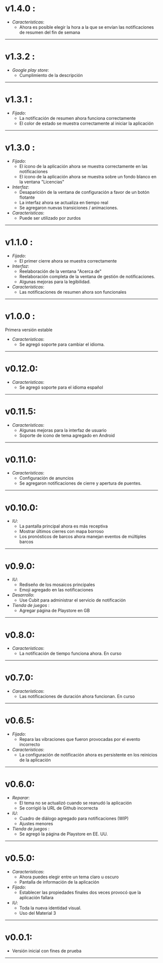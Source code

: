 # **v1.4.0** :

- *Características*:
   - Ahora es posible elegir la hora a la que se envían las notificaciones de resumen del fin de semana
***
# **v1.3.2** :

- *Google play store*:
  - Cumplimiento de la descripción
***
# **v1.3.1** :

- *Fijado*:
  - La notificación de resumen ahora funciona correctamente
  - El color de estado se muestra correctamente al iniciar la aplicación
***
# **v1.3.0** :

- *Fijado*:
  - El ícono de la aplicación ahora se muestra correctamente en las notificaciones
  - El ícono de la aplicación ahora se muestra sobre un fondo blanco en la ventana "Licencias"
- *Interfaz*:
  - Desaparición de la ventana de configuración a favor de un botón flotante
  - La interfaz ahora se actualiza en tiempo real
  - Se agregaron nuevas transiciones / animaciones.
- *Características*:
  - Puede ser utilizado por zurdos
***
# **v1.1.0** :

- *Fijado*:
  - El primer cierre ahora se muestra correctamente
- *Interfaz*:
  - Reelaboración de la ventana "Acerca de"
  - Reelaboración completa de la ventana de gestión de notificaciones.
  - Algunas mejoras para la legibilidad.
- *Características*:
  - Las notificaciones de resumen ahora son funcionales
***

# **v1.0.0** :
Primera versión estable
- *Características*:
  - Se agregó soporte para cambiar el idioma.
***
# **v0.12.0**:

- *Características*:
  - Se agregó soporte para el idioma español
***
# **v0.11.5**:

- *Características*:
  - Algunas mejoras para la interfaz de usuario
  - Soporte de icono de tema agregado en Android
***
# **v0.11.0**:

- *Características*:
  - Configuración de anuncios
  - Se agregaron notificaciones de cierre y apertura de puentes.
***
# **v0.10.0**:

- *IU*:
  - La pantalla principal ahora es más receptiva
  - Mostrar últimos cierres con mapa borroso
  - Los pronósticos de barcos ahora manejan eventos de múltiples barcos
***
# **v0.9.0**:

- *IU*:
  - Rediseño de los mosaicos principales
  - Emoji agregado en las notificaciones
- *Desarrollo*:
  - Use Cubit para administrar el servicio de notificación
- *Tienda de juegos* :
  - Agregar página de Playstore en GB
***
# **v0.8.0**:

- *Características*:
  - La notificación de tiempo funciona ahora. En curso
***
# **v0.7.0**:

- *Características*:
  - Las notificaciones de duración ahora funcionan. En curso
***
# **v0.6.5**:

- *Fijado*:
  - Repara las vibraciones que fueron provocadas por el evento incorrecto
- *Características*:
  - La configuración de notificación ahora es persistente en los reinicios de la aplicación
***
# **v0.6.0**:

- *Reparar*:
  - El tema no se actualizó cuando se reanudó la aplicación
  - Se corrigió la URL de Github incorrecta
- *IU*:
  - Cuadro de diálogo agregado para notificaciones (WIP)
  - Ajustes menores
- *Tienda de juegos* :
  - Se agregó la página de Playstore en EE. UU.
***
# **v0.5.0**:

- *Características*:
  - Ahora puedes elegir entre un tema claro u oscuro
  - Pantalla de información de la aplicación
- *Fijado*:
  - Establecer las propiedades finales dos veces provocó que la aplicación fallara
- *IU*:
  - Toda la nueva identidad visual.
  - Uso del Material 3

***
# **v0.0.1**:

- Versión inicial con fines de prueba
***